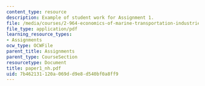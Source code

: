 ```yaml
---
content_type: resource
description: Example of student work for Assignment 1.
file: /media/courses/2-964-economics-of-marine-transportation-industries-fall-2006/7b462131120a069dd9e8d540bf0a8ff9_paper1_nh.pdf
file_type: application/pdf
learning_resource_types:
- Assignments
ocw_type: OCWFile
parent_title: Assignments
parent_type: CourseSection
resourcetype: Document
title: paper1_nh.pdf
uid: 7b462131-120a-069d-d9e8-d540bf0a8ff9
---
```

